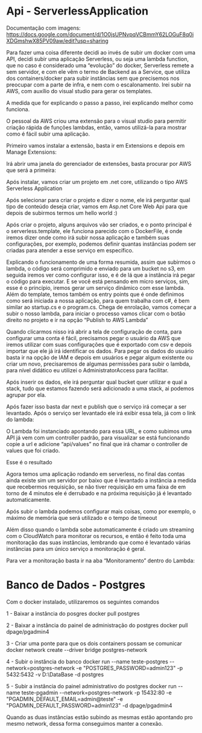 # Api - ServerlessApplication
 
Documentação com imagens: https://docs.google.com/document/d/1O0jsUPNvpqVCBmmY62LOGuF8q0iXDGmshwX85PV09aw/edit?usp=sharing

Para fazer uma coisa diferente decidi ao invés de subir um docker com uma API, decidi subir uma aplicação Serverless, ou seja uma lambda function, que no caso é considerado uma “evolução” do docker, Serverless remete a sem servidor, e com ele vêm o termo de Backend as a Service, que utiliza dos containers/docker para subir instâncias sem que precisemos nos preocupar com a parte de infra, e nem com o escalonamento. Irei subir na AWS, com auxílio do visual studio para gerar os templates.

A medida que for explicando o passo a passo, irei explicando melhor como funciona.

O pessoal da AWS criou uma extensão para o visual studio para permitir criação rápida de funções lambdas, então, vamos utilizá-la para mostrar como é fácil subir uma aplicação.

Primeiro vamos instalar a extensão, basta ir em Extensions e depois em Manage Extensions:

Irá abrir uma janela do gerenciador de extensões, basta procurar por AWS que será a primeira: 

Após instalar, vamos criar um projeto em .net core, utilizando o tipo AWS Serverless Application


Após selecionar para criar o projeto e dizer o nome, ele irá perguntar qual tipo de conteúdo deseja criar, vamos em Asp.net Core Web Api para que depois de subirmos termos um hello world :)


Após criar o projeto, alguns arquivos vão ser criados, e o ponto principal é o serverless.template, ele funciona parecido com o DockerFile, é onde iremos dizer onde como irá subir nossa aplicação e também suas configurações, por exemplo, podemos definir quantas instâncias podem ser criadas para atender a esse serviço em específico.

Explicando o funcionamento de uma forma resumida, assim que subirmos o lambda, o código será comprimido e enviado para um bucket no s3, em seguida iremos ver como configurar isso, e é de lá que a instância irá pegar o código para executar. E se você está pensando em micro serviços, sim, esse é o princípio, iremos gerar um serviço dinâmico com esse lambda.
Além do template, temos também os entry points que é onde definimos como será iniciada a nossa aplicação, para quem trabalha com c#, é bem similar ao startup.cs e o program.cs.
Chega de enrolação, vamos começar a subir o nosso lambda, para iniciar o processo vamos clicar com o botão direito no projeto e ir na opção “Publish to AWS Lambda”

Quando clicarmos nisso irá abrir a tela de configuração de conta, para configurar uma conta é fácil, precisamos pegar o usuário da AWS que iremos utilizar com suas configurações que é exportado com csv e depois importar que ele já irá identificar os dados.
Para pegar os dados do usuário basta ir na opção de IAM e depois em usuários e pegar algum existente ou criar um novo, precisaremos de algumas permissões para subir o lambda, para nível didático eu utilizei o AdministratorAccess para facilitar.

Após inserir os dados, ele irá perguntar qual bucket quer utilizar e qual a stack, tudo que estamos fazendo será adicionado a uma stack, ai podemos agrupar por ela.


Após fazer isso basta dar next e publish que o serviço irá começar a ser levantado.
Após o serviço ser levantado ele irá exibir essa tela, já com o link do lambda:


O Lambda foi instanciado apontando para essa URL, e como subimos uma API já vem com um controller padrão, para visualizar se está funcionando copie a url e adicione “api/values” no final que irá chamar o controller de values que foi criado.

Esse é o resultado


Agora temos uma aplicação rodando em serverless, no final das contas ainda existe sim um servidor por baixo que é levantado a instância a medida que recebermos requisição, se não tiver requisição em uma faixa de em torno de 4 minutos ele é derrubado e na próxima requisição já é levantado automaticamente.

Após subir o lambda podemos configurar mais coisas, como por exemplo, o máximo de memória que será utilizado e o tempo de timeout


Além disso quando o lambda sobe automaticamente é criado um streaming com o CloudWatch para monitorar os recursos, e então é feito toda uma monitoração das suas instâncias, lembrando que como é levantado várias instâncias para um único serviço a monitoração é geral.

Para ver a monitoração basta ir na aba “Monitoramento” dentro do Lambda:

# Banco de Dados - Postgres

Com o docker instalado, utilizaremos os seguintes comandos

1 - Baixar a instância do posgres
docker pull postgres

2 - Baixar a instância do painel de administração do postgres
docker pull dpage/pgadmin4

3 - Criar uma ponte para que os dois containers possam se comunicar
docker network create --driver bridge postgres-network

4 - Subir o instância do banco
docker run --name teste-postgres --network=postgres-network -e "POSTGRES_PASSWORD=admin123" -p 5432:5432 -v D:\DataBase -d postgres

5 - Subir a instância do painel administrativo do postgres
docker run --name teste-pgadmin --network=postgres-network -p 15432:80 -e "PGADMIN_DEFAULT_EMAIL=admin@teste" -e "PGADMIN_DEFAULT_PASSWORD=admin123" -d dpage/pgadmin4

Quando as duas instâncias estão subindo as mesmas estão apontando pro mesmo network, dessa forma conseguimos manter a conexão.

